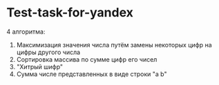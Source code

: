 # Test-task-for-yandex
4 алгоритма:
1) Максимизация значения числа путём замены некоторых цифр на цифры другого числа
2) Сортировка массива по сумме цифр его чисел
3) "Хитрый шифр"
4) Сумма числе представленных в виде строки "a b"
